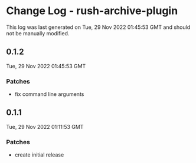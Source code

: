 # Change Log - rush-archive-plugin

This log was last generated on Tue, 29 Nov 2022 01:45:53 GMT and should not be manually modified.

## 0.1.2
Tue, 29 Nov 2022 01:45:53 GMT

### Patches

- fix command line arguments

## 0.1.1
Tue, 29 Nov 2022 01:11:53 GMT

### Patches

- create initial release

